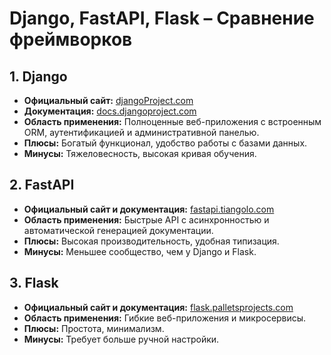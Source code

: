 # Django, FastAPI, Flask – Сравнение фреймворков

## 1. Django  
- **Официальный сайт:** [djangoProject.com](https://www.djangoproject.com/)  
- **Документация:** [docs.djangoproject.com](https://docs.djangoproject.com/en/stable/)  
- **Область применения:** Полноценные веб-приложения с встроенным ORM, аутентификацией и административной панелью.  
- **Плюсы:** Богатый функционал, удобство работы с базами данных.  
- **Минусы:** Тяжеловесность, высокая кривая обучения.  

## 2. FastAPI  
- **Официальный сайт и документация:** [fastapi.tiangolo.com](https://fastapi.tiangolo.com/)  
- **Область применения:** Быстрые API с асинхронностью и автоматической генерацией документации.  
- **Плюсы:** Высокая производительность, удобная типизация.  
- **Минусы:** Меньшее сообщество, чем у Django и Flask.  

## 3. Flask  
- **Официальный сайт и документация:** [flask.palletsprojects.com](https://flask.palletsprojects.com/)  
- **Область применения:** Гибкие веб-приложения и микросервисы.  
- **Плюсы:** Простота, минимализм.  
- **Минусы:** Требует больше ручной настройки.  